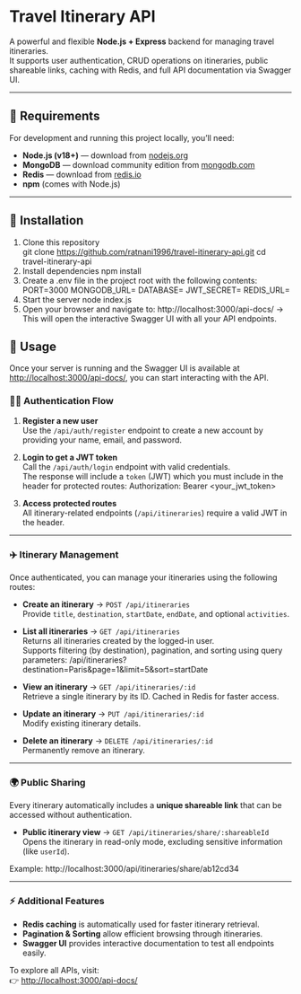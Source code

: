 # Travel Itinerary API

A powerful and flexible **Node.js + Express** backend for managing travel itineraries.  
It supports user authentication, CRUD operations on itineraries, public shareable links, caching with Redis, and full API documentation via Swagger UI.

---

## 🧩 Requirements

For development and running this project locally, you’ll need:

- **Node.js (v18+)** — download from [nodejs.org](https://nodejs.org/en/download)  
- **MongoDB** — download community edition from [mongodb.com](https://www.mongodb.com/try/download/community)  
- **Redis** — download from [redis.io](https://redis.io/download)  
- **npm** (comes with Node.js)  

---

## 🚀 Installation

1. Clone this repository  
   git clone https://github.com/ratnani1996/travel-itinerary-api.git
   cd travel-itinerary-api
2. Install dependencies
    npm install
3. Create a .env file in the project root with the following contents:
    PORT=3000
    MONGODB_URL=
    DATABASE=
    JWT_SECRET=
    REDIS_URL=
4. Start the server
    node index.js
5. Open your browser and navigate to:
    http://localhost:3000/api-docs/
    → This will open the interactive Swagger UI with all your API endpoints.


## 🔧 Usage

Once your server is running and the Swagger UI is available at [http://localhost:3000/api-docs/](http://localhost:3000/api-docs/), you can start interacting with the API.

### 🧑‍💻 Authentication Flow
1. **Register a new user**  
   Use the `/api/auth/register` endpoint to create a new account by providing your name, email, and password.

2. **Login to get a JWT token**  
   Call the `/api/auth/login` endpoint with valid credentials.  
   The response will include a `token` (JWT) which you must include in the header for protected routes: Authorization: Bearer <your_jwt_token>

3. **Access protected routes**  
All itinerary-related endpoints (`/api/itineraries`) require a valid JWT in the header.

---

### ✈️ Itinerary Management
Once authenticated, you can manage your itineraries using the following routes:

- **Create an itinerary** → `POST /api/itineraries`  
Provide `title`, `destination`, `startDate`, `endDate`, and optional `activities`.

- **List all itineraries** → `GET /api/itineraries`  
Returns all itineraries created by the logged-in user.  
Supports filtering (by destination), pagination, and sorting using query parameters: /api/itineraries?destination=Paris&page=1&limit=5&sort=startDate

- **View an itinerary** → `GET /api/itineraries/:id`  
Retrieve a single itinerary by its ID. Cached in Redis for faster access.

- **Update an itinerary** → `PUT /api/itineraries/:id`  
Modify existing itinerary details.

- **Delete an itinerary** → `DELETE /api/itineraries/:id`  
Permanently remove an itinerary.

---

### 🌍 Public Sharing
Every itinerary automatically includes a **unique shareable link** that can be accessed without authentication.

- **Public itinerary view** → `GET /api/itineraries/share/:shareableId`  
Opens the itinerary in read-only mode, excluding sensitive information (like `userId`).

Example: http://localhost:3000/api/itineraries/share/ab12cd34

---

### ⚡ Additional Features
- **Redis caching** is automatically used for faster itinerary retrieval.  
- **Pagination & Sorting** allow efficient browsing through itineraries.  
- **Swagger UI** provides interactive documentation to test all endpoints easily.  

To explore all APIs, visit:  
👉 [http://localhost:3000/api-docs/](http://localhost:3000/api-docs/)